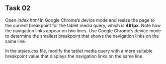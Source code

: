 ## Task 02
Open *index.html*  in Google Chrome’s device mode and resize the page to the current breakpoint for the tablet media query, which is **481px**. Note how the navigation links appear on two lines. Use Google Chrome’s device mode to determine the smallest breakpoint that shows the navigation links on the same line. 

In the *styles.css* file, modify the tablet media query with a more suitable breakpoint value that displays the navigation links on the same line.
